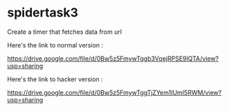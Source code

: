 # spidertask3
Create a timer that fetches data from url

Here's the link to normal version :

https://drive.google.com/file/d/0Bw5z5FmywTggb3VqejRPSE9lQTA/view?usp=sharing

Here's the link to hacker version :
 
https://drive.google.com/file/d/0Bw5z5FmywTggTjZYem1IUmI5RWM/view?usp=sharing

